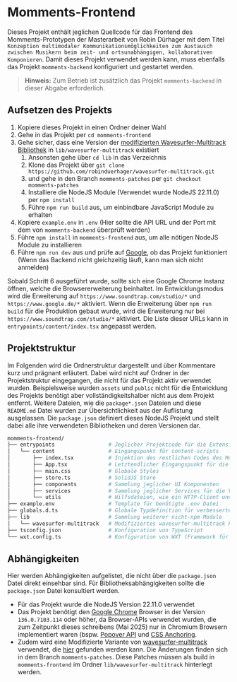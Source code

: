# Momments-Frontend
Dieses Projekt enthält jeglichen Quellcode für das Frontend des Momments-Prototypen der Masterarbeit von Robin Dürhager mit dem Titel `Konzeption multimodaler Kommunikationsmöglichkeiten zum Austausch zwischen Musikern beim zeit- und ortsunabhängigen, kollaborativen Komponieren`. Damit dieses Projekt verwendet werden kann, muss ebenfalls das Projekt `momments-backend` konfiguriert und gestartet werden.

> **Hinweis:** Zum Betrieb ist zusätzlich das Projekt `momments-backend` in dieser Abgabe erforderlich.

## Aufsetzen des Projekts
1. Kopiere dieses Projekt in einen Ordner deiner Wahl
2. Gehe in das Projekt per `cd momments-frontend`
3. Gehe sicher, dass eine Version der [modifizierten Wavesurfer-Multitrack Bibliothek](https://github.com/robinduerhager/wavesurfer-multitrack) in `lib/wavesurfer-multitrack` existiert
   1. Ansonsten gehe über `cd lib` in das Verzeichnis
   2. Klone das Projekt über `git clone https://github.com/robinduerhager/wavesurfer-multitrack.git`
   3. und gehe in den Branch `momments-patches` per `git checkout momments-patches`
   4. Installiere die NodeJS Module (Verwendet wurde NodeJS 22.11.0) per `npm install`
   5. Führe `npm run build` aus, um einbindbare JavaScript Module zu erhalten
4. Kopiere `example.env` in `.env` (Hier sollte die API URL und der Port mit dem von `momments-backend` überprüft werden)
5. Führe `npm install` in `momments-frontend` aus, um alle nötigen NodeJS Module zu installieren
6. Führe `npm run dev` aus und prüfe auf [Google](https://www.google.com/), ob das Projekt funktioniert (Wenn das Backend nicht gleichzeitig läuft, kann man sich nicht anmelden)

Sobald Schritt 6 ausgeführt wurde, sollte sich eine Google Chrome Instanz öffnen, welche die Browsererweiterung beinhaltet. Im Entwicklungsmodus wird die Erweiterung auf `https://www.soundtrap.com/studio/*` und `https://www.google.de/*` aktiviert. Wenn die Erweiterung über `npm run build` für die Produktion gebaut wurde, wird die Erweiterung nur bei `https://www.soundtrap.com/studio/*` aktiviert. Die Liste dieser URLs kann in `entrypoints/content/index.tsx` angepasst werden.

## Projektstruktur
Im Folgenden wird die Ordnerstruktur dargestellt und über Kommentare kurz und prägnant erläutert. Dabei wird nicht auf Ordner in der Projektstruktur eingegangen, die nicht für das Projekt aktiv verwendet wurden. Beispielsweise wurden `assets` und `public` nicht für die Entwicklung des Projekts benötigt aber vollständigkeitshalber nicht aus dem Projekt entfernt. Weitere Dateien, wie die `package*.json` Dateien und diese `README.md` Datei wurden zur Übersichtlichkeit aus der Auflistung ausgelassen. Die `package.json` definiert dieses NodeJS Projekt und stellt dabei alle ihre verwendeten Bibliotheken und deren Versionen dar.

```bash
momments-frontend/
├── entrypoints                 # Jeglicher Projektcode für die Extension
│   └── content                 # Eingangspunkt für content-scripts
│       ├── index.tsx           # Injektion des restlichen Codes des Momments Projekts durch die Extension
│       ├── App.tsx             # Letztendlicher Eingangspunkt für die Geschäftslogik des Momments Projekts
│       ├── main.css            # Globale Styles
│       ├── store.ts            # SolidJS Store
│       ├── components          # Sammlung jeglicher UI Komponenten
│       ├── services            # Sammlung jeglicher Services für die Verwendung des Backends (und Logik für Referenzsongeinbettung)
│       └── utils               # Hilfsdateien, wie ein HTTP-Client und das Blockieren von Keyboard-Shortcuts
├── example.env                 # Template für benötigte .env Datei
├── globals.d.ts                # Globale Typdefinition für verbesserte Einbindung von Bibliotheken ohne TypeScript Unterstützung
├── lib                         # Sammlung weiterer nicht-npm Module
│   └── wavesurfer-multitrack   # Modifiziertes wavesurfer-multitrack Projekt
├── tsconfig.json               # Konfiguration von TypeScript
└── wxt.config.ts               # Konfiguration von WXT (Framework für verbesserte Extension Entwicklung)
```

## Abhängigkeiten
Hier werden Abhängigkeiten aufgelistet, die nicht über die `package.json` Datei direkt einsehbar sind. Für Bibliotheksabhängigkeiten sollte die `package.json` Datei konsultiert werden.

* Für das Projekt wurde die NodeJS Version 22.11.0 verwendet
* Das Projekt benötigt den [Google Chrome](https://www.google.com/intl/de_de/chrome/) Browser in der Version `136.0.7103.114` oder höher, da Browser-APIs verwendet wurden, die zum Zeitpunkt dieses schreibens (Mai 2025) nur in Chromium Browsern implementiert waren (bspw. [Popover API](https://developer.mozilla.org/en-US/docs/Web/API/Popover_API) und [CSS Anchoring](https://developer.mozilla.org/en-US/docs/Web/CSS/anchor).
* Zudem wird eine Modifizierte Variante von [wavesurfer-multitrack](https://github.com/katspaugh/wavesurfer-multitrack) verwendet, die [hier](https://github.com/robinduerhager/wavesurfer-multitrack/tree/momments-patches) gefunden werden kann. Die Änderungen finden sich in dem Branch `momments-patches`. Diese Patches müssen als build in `momments-frontend` im Ordner `lib/wavesurfer-multitrack` hinterlegt werden.